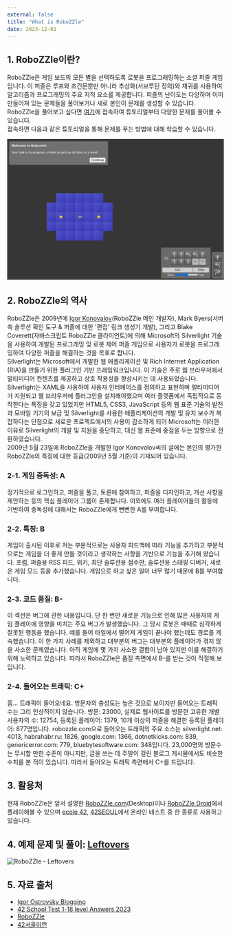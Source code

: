 ```yaml
---
external: false
title: "What is RoboZZle"
date: 2023-12-01
---
```


## 1. RoboZZle이란?

RoboZZle은 게임 보드의 모든 별을 선택하도록 로봇을 프로그래밍하는 소셜 퍼즐 게임입니다. 이 퍼즐은 루프와 조건문뿐만 아니라 추상화(서브루틴 정의)와 재귀를 사용하여 알고리즘과 프로그래밍의 주요 지적 요소를 제공합니다. 퍼즐의 난이도는 다양하며 이미 만들어져 있는 문제들을 풀어보거나 새로 본인이 문제를 생성할 수 있습니다.  
RoboZZle을 풀어보고 싶다면 [여기](http://www.robozzle.com/beta/)에 접속하여 튜토리얼부터 다양한 문제를 풀어볼 수 있습니다.  
접속하면 다음과 같은 튜토리얼을 통해 문제를 푸는 방법에 대해 학습할 수 있습니다.  

![RoboZZle Tutorial 1](/public/images/RoboZZle.png)

## 2. RoboZZle의 역사

RoboZZle은 2009년에 [Igor Konovalov](https://twitter.com/igoro)(RoboZZle 메인 개발자), Mark Byers(서버 측 솔루션 확인 도구 & 퍼즐에 대한 '편집' 링크 생성기 개발), 그리고 Blake Coverett(자바스크립트 RoboZZle 클라이언트)에 의해 Microsoft의 Silverlight 기술을 사용하여 개발된 프로그래밍 및 로봇 제어 퍼즐 게임으로 사용자가 로봇을 프로그래밍하여 다양한 퍼즐을 해결하는 것을 목표로 합니다.  
Silverlight는 Microsoft에서 개발한 웹 애플리케이션 및 Rich Internet Application (RIA)을 만들기 위한 플러그인 기반 프레임워크입니다. 이 기술은 주로 웹 브라우저에서 멀티미디어 컨텐츠를 제공하고 상호 작용성을 향상시키는 데 사용되었습니다.  
Silverlight는 XAML을 사용하여 사용자 인터페이스를 정의하고 표현하며 멀티미디어가 지원되고 웹 브라우저에 플러그인을 설치해야했으며 여러 플랫폼에서 독립적으로 동작한다는 특징을 갖고 있었지만 HTML5, CSS3, JavaScript 등의 웹 표준 기술의 발전과 모바일 기기의 보급 및 Silverlight를 사용한 애플리케이션의 개발 및 유지 보수가 복잡하다는 단점으로 새로운 프로젝트에서의 사용이 감소하게 되어 Microsoft는 이러한 이유로 Silverlight의 개발 및 지원을 중단하고, 대신 웹 표준에 중점을 두는 방향으로 전환하였습니다.  
2009년 5월 23일에 RoboZZle을 개발한 Igor Konovalov씨의 글에는 본인의 평가한 RoboZZle의 특징에 대한 등급(2009년 5월 기준)이 기재되어 있습니다.

### 2-1. 게임 중독성: A

정기적으로 로그인하고, 퍼즐을 풀고, 토론에 참여하고, 퍼즐을 디자인하고, 개선 사항을 제안하는 등의 핵심 플레이어 그룹이 존재합니다. 이외에도 여러 플레이어들의 활동에 기반하여 중독성에 대해서는 RoboZZle에게 뻔뻔한 A를 부여합니다.

### 2-2. 특징: B

게임이 출시된 이후로 저는 부분적으로는 사용자 피드백에 따라 기능을 추가하고 부분적으로는 게임을 더 좋게 만들 것이라고 생각하는 사항을 기반으로 기능을 추가해 왔습니다. 포럼, 퍼즐용 RSS 피드, 위키, 최단 솔루션용 점수판, 솔루션용 스테핑 디버거, 새로운 게임 모드 등을 추가했습니다. 게임으로 하고 싶은 일이 너무 많기 때문에 B를 부여합니다.

### 2-3. 코드 품질: B-

이 섹션은 버그에 관한 내용입니다. 단 한 번만 새로운 기능으로 인해 많은 사용자의 게임 플레이에 영향을 미치는 주요 버그가 발생했습니다. 그 당시 로봇은 때때로 심각하게 잘못된 행동을 했습니다. 예를 들어 타일에서 떨어져 게임이 끝나야 했는데도 경로를 계속했습니다. 이 한 가지 사례를 제외하고 대부분의 버그는 대부분의 플레이어가 겪지 않을 사소한 문제였습니다. 아직 게임에 몇 가지 사소한 결함이 남아 있지만 이를 해결하기 위해 노력하고 있습니다. 따라서 RoboZZle은 품질 측면에서 B-를 받는 것이 적절해 보입니다.

### 2-4. 들어오는 트래픽: C+

흠... 트래픽이 들어오네요. 방문자의 충성도는 높은 것으로 보이지만 들어오는 트래픽 수는 그리 인상적이지 않습니다. 방문: 23000, 실제로 웹사이트를 방문한 고유한 개별 사용자의 수: 12754, 등록된 플레이어: 1379, 10개 이상의 퍼즐을 해결한 등록된 플레이어: 877명입니다. robozzle.com으로 들어오는 트래픽의 주요 소스는 silverlight.net: 4013, habrahabr.ru: 1826, google.com: 1366, dotnetkicks.com: 839, genericerror.com: 779, bluebytesoftware.com: 348입니다. 23,000명의 방문수는 무시할 만한 수준이 아니지만, 글을 쓰는 데 주말이 걸린 블로그 게시물에서도 비슷한 수치를 본 적이 있습니다. 따라서 들어오는 트래픽 측면에서 C+를 드립니다.

## 3. 활용처

현재 RoboZZle은 앞서 설명한 [RoboZZle.com](http://www.robozzle.com/beta/)(Desktop)이나 [RoboZZle Droid](https://play.google.com/store/apps/details?id=com.team242.robozzle&hl=en)에서 플레이해볼 수 있으며 [ecole 42](https://42.fr/en/homepage/), [42SEOUL](https://42seoul.kr/seoul42/main/view)에서 온라인 테스트 중 한 종류로 사용하고 있습니다.

## 4. 예제 문제 및 풀이: [Leftovers](http://www.robozzle.com/beta/index.html?puzzle=376)

![RoboZZle - Leftovers](/images/RoboZZle_Leftovers.gif)

## 5. 자료 출처

- [Igor Ostrovsky Blogging](https://igoro.com/archive/category/robozzle/)
- [42 School Test 1-18 level Answers 2023](https://youtu.be/f6a3vI5_XEg?si=DU9zmWqPHs9PFwNR)
- [RoboZZle](http://www.robozzle.com/beta/)
- [42서울이란](https://velog.io/@sionshin/42Seoul-42%EC%84%9C%EC%9A%B8%EC%9D%B4%EB%9E%80)
